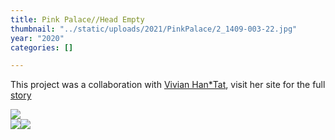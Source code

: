 ```yaml
---
title: Pink Palace//Head Empty
thumbnail: "../static/uploads/2021/PinkPalace/2_1409-003-22.jpg"
year: "2020"
categories: []

---
```

This project was a collaboration with <span style="color:#C77B89">[Vivian Han*Tat](https://www.vivianht.com/)</span>, visit her site for the full [story](https://www.vivianht.com/gallery/pink-palace-head-empty)

![](/uploads/2021/PinkPalace/PINKPALACEHEADEMPTY.gif)  
![](/uploads/2021/PinkPalace/2_1411-010-4.jpg)![](/uploads/2021/PinkPalace/2_1413-008_crop-15.jpg)